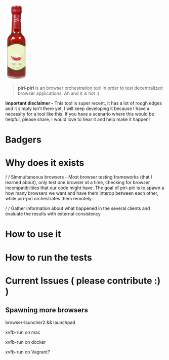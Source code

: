![](/img/logo.png)

> **piri-piri** is an browser orchestration tool in order to test decentralized browser applications. Ah and it is hot :)

**important disclaimer -** This tool is super recent, it has a lot of rough edges and it simply isn't there yet, I will keep developing it because I have a necessity for a tool like this. If you have a scenario where this would be helpful, please share, I would love to hear it and help make it happen!

# Badgers



# Why does it exists


/ / Simmultaneous browsers - Most browser testing frameworks (that I learned about), only test one browser at a time, checking for browser incompatibilities that our code might have. The goal of piri-piri is to spawn a how many browsers we want and have them interop between each other, while piri-piri orchestrates them remotely.

/ / Gather information about what happened in the several clients and evaluate the results with external consistency


# How to use it



# How to run the tests



# Current Issues ( please contribute :) )

## Spawning more browsers

browser-launcher2 && launchpad

xvfb-run on mac

xvfb-run on docker

xvfb-run on Vagrant?
